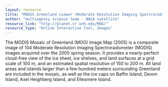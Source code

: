 ```yaml
---
layout: resource
title: "MODIS Greenland viewer (Moderate Resolution Imaging Spectroradiometer) "
author: "multiagency science team - NASA satellite"
resource_link: "http://planet.sr.unh.edu/MOG/"
resource_type: "Online Interactive Tool, Images"
---
```


The MODIS Mosaic of Greenland (MOG) Image Map (2005) is a composite image of 104 Moderate Resolution Imaging Spectroradiometer (MODIS) images acquired over the 2005 spring season. It provides a nearly-perfect cloud-free view of the ice sheet, ice shelves, and land surfaces at a grid scale of 100 m, and an estimated spatial resolution of 150 to 200 m. All land areas and islands larger than a few hundred meters surrounding Greenland are included in the mosaic, as well as the ice caps on Baffin Island, Devon Island, Axel Heighberg Island, and Ellesmere Island.

